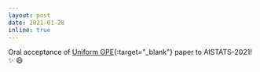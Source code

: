 ```yaml
---
layout: post
date: 2021-01-28
inline: true
---
```


Oral acceptance of [Uniform OPE](http://proceedings.mlr.press/v130/yin21a.html){:target="\_blank"} paper to AISTATS-2021! :sparkles: :smile:  
